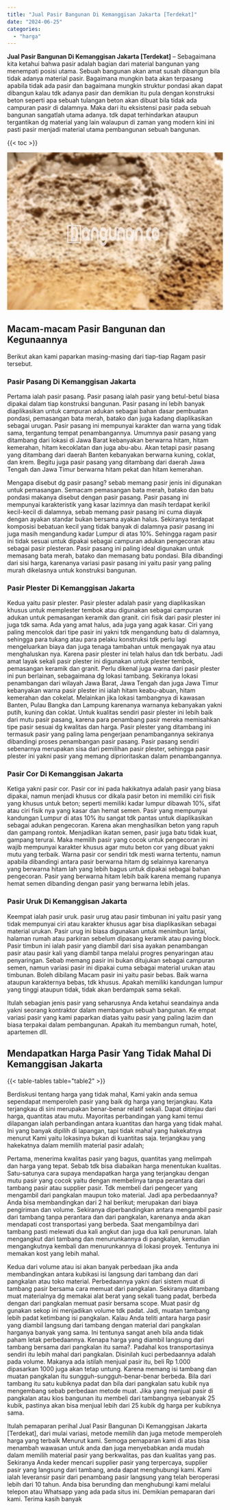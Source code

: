 ```yaml
---
title: "Jual Pasir Bangunan Di Kemanggisan Jakarta [Terdekat]"
date: "2024-06-25"
categories: 
  - "harga"
---
```


**Jual Pasir Bangunan Di Kemanggisan Jakarta \[Terdekat\]** – Sebagaimana kita ketahui bahwa pasir adalah bagian dari material bangunan yang menempati posisi utama. Sebuah bangunan akan amat susah dibangun bila tidak adanya material pasir. Bagaimana mungkin bata akan terpasang apabila tidak ada pasir dan bagaimana mungkin struktur pondasi akan dapat dibangun kalau tdk adanya pasir dan demikian itu pula dengan konstruksi beton seperti apa sebuah tulangan beton akan dibuat bila tidak ada campuran pasir di dalamnya. Maka dari itu eksistensi pasir pada sebuah bangunan sangatlah utama adanya. tdk dapat terhindarkan ataupun tergantikan dg material yang lain walaupun di zaman yang modern kini ini pasti pasir menjadi material utama pembangunan sebuah bangunan.

{{< toc >}}

![Jual Pasir Bangunan Di Kemanggisan Jakarta [Terdekat]](/images/jual-pasir-bangunan-41.png)

## Macam-macam Pasir Bangunan dan Kegunaannya

Berikut akan kami paparkan masing-masing dari tiap-tiap Ragam pasir tersebut.

### Pasir Pasang Di Kemanggisan Jakarta

Pertama ialah pasir pasang. Pasir pasang ialah pasir yang betul-betul biasa dipakai dalam tiap konstruksi bangunan. Pasir pasang ini lebih banyak diaplikasikan untuk campuran adukan sebagai bahan dasar pembuatan pondasi, pemasangan bata merah, batako dan juga kadang diaplikasikan sebagai urugan. Pasir pasang ini mempunyai karakter dan warna yang tidak sama, tergantung tempat penambangannya. Umumnya pasir pasang yang ditambang dari lokasi di Jawa Barat kebanyakan berwarna hitam, hitam kemerahan, hitam kecoklatan dan juga abu-abu. Akan tetapi pasir pasang yang ditambang dari daerah Banten kebanyakan berwarna kuning, coklat, dan krem. Begitu juga pasir pasang yang ditambang dari daerah Jawa Tengah dan Jawa Timur berwarna hitam pekat dan hitam kemerahan.

Mengapa disebut dg pasir pasang? sebab memang pasir jenis ini digunakan untuk pemasangan. Semacam pemasangan bata merah, batako dan batu pondasi makanya disebut dengan pasir pasang. Pasir pasang ini mempunyai karakteristik yang kasar lazimnya dan masih terdapat kerikil kecil-kecil di dalamnya, sebab memang pasir pasang ini cuma diayak dengan ayakan standar bukan bersama ayakan halus. Sekiranya terdapat komposisi bebatuan kecil yang tidak banyak di dalamnya pasir pasang ini juga masih mengandung kadar Lumpur di atas 10%. Sehingga ragam pasir ini tidak sesuai untuk dipakai sebagai campuran adukan pengecoran atau sebagai pasir plesteran. Pasir pasang ini paling ideal digunakan untuk memasang bata merah, batako dan memasang batu pondasi. Bila dibandingi dari sisi harga, karenanya variasi pasir pasang ini yaitu pasir yang paling murah dikelasnya untuk konstruksi bangunan.

### Pasir Plester Di Kemanggisan Jakarta

Kedua yaitu pasir plester. Pasir plester adalah pasir yang diaplikasikan khusus untuk memplester tembok atau digunakan sebagai campuran adukan untuk pemasangan keramik dan granit. ciri fisik dari pasir plester ini juga tdk sama. Ada yang amat halus, ada juga yang agak kasar. Ciri yang paling mencolok dari tipe pasir ini yakni tdk mengandung batu di dalamnya, sehingga para tukang atau para pelaku konstruksi tdk perlu lagi mengeluarkan biaya dan juga tenaga tambahan untuk mengayak nya atau menghaluskan nya. Karena pasir plester ini telah halus dan tdk berbatu. Jadi amat layak sekali pasir plester ini digunakan untuk plester tembok, pemasangan keramik dan granit. Perlu dikenal juga warna dari pasir plester ini pun berlainan, sebagaimana dg lokasi tambang. Sekiranya lokasi penambangan dari wilayah Jawa Barat, Jawa Tengah dan juga Jawa Timur kebanyakan warna pasir plester ini ialah hitam keabu-abuan, hitam kemerahan dan cokelat. Melainkan jika lokasi tambangnya di kawasan Banten, Pulau Bangka dan Lampung karenanya warnanya kebanyakan yakni putih, kuning dan coklat. Untuk kualitas sendiri pasir plester ini lebih baik dari mutu pasir pasang, karena para penambang pasir mereka memisahkan tipe pasir sesuai dg kwalitas dan harga. Pasir plester yang ditambang ini termasuk pasir yang paling lama pengerjaan penambangannya sekiranya dibandingi proses penambangan pasir pasang. Pasir pasang sendiri sebenarnya merupakan sisa dari pemilihan pasir plester, sehingga pasir plester ini yakni pasir yang memang diprioritaskan dalam penambangannya.

### Pasir Cor Di Kemanggisan Jakarta

Ketiga yakni pasir cor. Pasir cor ini pada hakikatnya adalah pasir yang biasa dipakai, namun menjadi khusus cor dikala pasir beton ini memiliki ciri fisik yang khusus untuk beton; seperti memiliki kadar lumpur dibawah 10%, sifat atau ciri fisik nya yang kasar dan hemat semen. Pasir yang mempunyai kandungan Lumpur di atas 10% itu sangat tdk pantas untuk diaplikasikan sebagai adukan pengecoran. Karena akan menghasilkan beton yang rapuh dan gampang rontok. Menjadikan ikatan semen, pasir juga batu tidak kuat, gampang terurai. Maka memilih pasir yang cocok untuk pengecoran ini wajib mempunyai karakter khusus agar mutu beton cor yang dibuat yakni mutu yang terbaik. Warna pasir cor sendiri tdk mesti warna tertentu, namun apabila dibandingi antara pasir berwarna hitam dg selainnya karenanya yang berwarna hitam lah yang lebih bagus untuk dipakai sebagai bahan pengecoran. Pasir yang berwarna hitam lebih baik karena memang rupanya hemat semen dibanding dengan pasir yang berwarna lebih jelas.

### Pasir Uruk Di Kemanggisan Jakarta

Keempat ialah pasir uruk. pasir urug atau pasir timbunan ini yaitu pasir yang tidak mempunyai ciri atau karakter khusus agar bisa diaplikasikan sebagai material urukan. Pasir urug ini biasa digunakan untuk menimbun lantai, halaman rumah atau parkiran sebelum dipasang keramik atau paving block. Pasir timbun ini ialah pasir yang diambil dari sisa ayakan penambangan pasir atau pasir kali yang diambil tanpa melalui progres penyaringan atau penyaringan. Sebab memang pasir ini bukan ditujukan sebagai campuran semen, namun variasi pasir ini dipakai cuma sebagai material urukan atau timbunan. Boleh dibilang Macam pasir ini yaitu pasir bebas. Baik warna ataupun karakternya bebas, tdk khusus. Apakah memiliki kandungan lumpur yang tinggi ataupun tidak, tidak akan berdampak sama sekali.

Itulah sebagian jenis pasir yang seharusnya Anda ketahui seandainya anda yakni seorang kontraktor dalam membangun sebuah bangunan. Ke empat variasi pasir yang kami paparkan diatas yaitu pasir yang paling lazim dan biasa terpakai dalam pembangunan. Apakah itu membangun rumah, hotel, apartemen dll.

## Mendapatkan Harga Pasir Yang Tidak Mahal Di Kemanggisan Jakarta

{{< table-tables table="table2" >}}

Berdiskusi tentang harga yang tidak mahal, Kami yakin anda semua sependapat memperoleh pasir yang baik dg harga yang terjangkau. Kata terjangkau di sini merupakan benar-benar relatif sekali. Dapat ditinjau dari harga, quantitas atau mutu. Mayoritas perbandingan yang kami temui dilapangan ialah perbandingan antara kuantitas dan harga yang tidak mahal. Ini yang banyak dipilih di lapangan, tapi tidak mahal yang hakekatnya menurut Kami yaitu lokasinya bukan di kuantitas saja. terjangkau yang hakekatnya dalam memilih material pasir adalah;

Pertama, menerima kwalitas pasir yang bagus, quantitas yang melimpah dan harga yang tepat. Sebab tdk bisa diabaikan harga menentukan kualitas. Satu-satunya cara supaya mendapatkan harga yang terjangkau dengan mutu pasir yang cocok yaitu dengan membelinya tanpa perantara dari tambang pasir atau supplier pasir. Tdk membeli dari pengecer yang mengambil dari pangkalan maupun toko material. Jadi apa perbedaannya? Anda bisa membandingkan dari 2 hal berikut; merupakan dari biaya pengiriman dan volume. Sekiranya diperbandingkan antara mengambil pasir dari tambang tanpa perantara dan dari pangkalan, karenanya anda akan mendapati cost transportasi yang berbeda. Saat mengambilnya dari tambang pasti melewati dua kali angkut dan juga dua kali penurunan. Ialah mengangkut dari tambang dan menurunkannya di pangkalan, kemudian mengangkutnya kembali dan menurunkannya di lokasi proyek. Tentunya ini memakan kost yang lebih mahal.

Kedua dari volume atau isi akan banyak perbedaan jika anda membandingkan antara kubikasi isi langsung dari tambang dan dari pangkalan atau toko material. Perbedaannya yakni dari sistem muat di tambang pasir bersama cara memuat dari pangkalan. Sekiranya ditambang muat materialnya dg memakai alat berat yang sekali tuang padat, berbeda dengan dari pangkalan memuat pasir bersama scope. Muat pasir dg gunakan sekop ini menjadikan volume tdk padat. Jadi, muatan tambang lebih padat ketimbang isi pangkalan. Kalau Anda teliti antara harga pasir yang diambil langsung dari tambang dengan material dari pangkalan harganya banyak yang sama. Ini tentunya sangat aneh bila anda tidak paham letak perbedaannya. Kenapa harga yang diambil langsung dari tambang bersama dari pangkalan itu sama?. Padahal kos transportasinya sendiri itu lebih mahal dari pangkalan. Disinilah kuci perbedaannya adalah pada volume. Makanya ada istilah menjual pasir itu, beli Rp 1.000 dipasarkan 1000 juga akan tetap untung. Karena memang isi tambang dan muatan pangkalan itu sungguh-sungguh-benar-benar berbeda. Bila dari tambang itu satu kubiknya padat dan bila dari pangkalan satu kubik nya mengembang sebab perbedaan metode muat. Jika yang menjual pasir di pangkalan atau kios bangunan itu membeli dari tambangnya sebanyak 25 kubik, pastinya akan bisa menjual lebih dari 25 kubik dg harga per kubiknya sama.

Itulah pemaparan perihal Jual Pasir Bangunan Di Kemanggisan Jakarta \[Terdekat\], dari mulai variasi, metode memilih dan juga metode memperoleh harga yang terbaik Menurut kami. Semoga pemaparan kami di atas bisa menambah wawasan untuk anda dan juga menyebabkan anda mudah dalam memilih material pasir yang berkwalitas, pas dan kualitas yang pas. Sekiranya Anda keder mencari supplier pasir yang terpercaya, supplier pasir yang langsung dari tambang, anda dapat menghubungi kami. Kami ialah leveransir pasir dari penambang pasir langsung yang telah beroperasi lebih dari 10 tahun. Anda bisa berunding dan menghubungi kami melalui telepon atau Whatsapp yang ada pada situs ini. Demikian pemaparan dari kami. Terima kasih banyak
